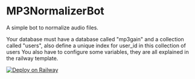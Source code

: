 # MP3NormalizerBot
A simple bot to normalize audio files.

Your database must have a database called "mp3gain" and a collection called "users", also define a unique index for user_id in this collection of users
You also have to configure some variables, they are all explained in the railway template.

[![Deploy on Railway](https://railway.app/button.svg)](https://railway.app/template/znkfsd?referralCode=3IFFda)
